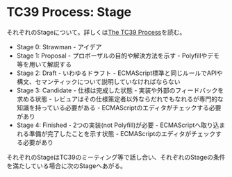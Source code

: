 # TC39 Process: Stage

それぞれのStageについて。詳しくは[The TC39 Process](https://tc39.github.io/process-document/ "The TC39 Process")を読む。

-   Stage 0: Strawman
        	- アイデア
-   Stage 1: Proposal
        	- プロポーザルの目的や解決方法を示す
        	- Polyfillやデモ等を用いて解説する
-   Stage 2: Draft
        	- いわゆるドラフト
        	- ECMAScript標準と同じルールでAPIや構文、セマンティックについて説明していなければならない
-   Stage 3: Candidate
        	- 仕様は完成した状態
        	- 実装や外部のフィードバックを求める状態
        	- レビュアはその仕様策定者以外ならだれでもなれるが専門的な知識を持っている必要がある
        	- ECMAScriptのエディタがチェックする必要があり 
-   Stage 4: Finished
        	- 2つの実装(not Polyfill)が必要
        	- ECMAScriptへ取り込まれる準備が完了したことを示す状態
        	- ECMAScriptのエディタがチェックする必要があり

それぞれのStageはTC39のミーティング等で話し合い、それぞれのStageの条件を満たしている場合に次のStageへあがる。
